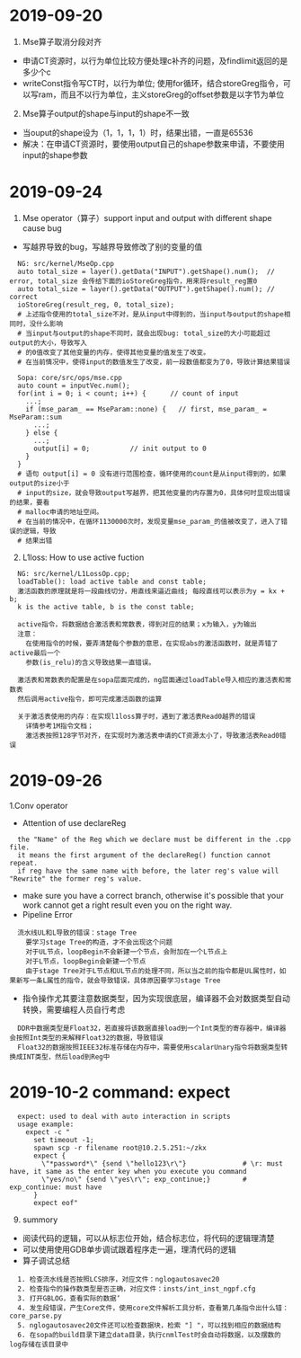 # 2019-09-20
1. Mse算子取消分段对齐
  - 申请CT资源时，以行为单位比较方便处理c补齐的问题，及findlimit返回的是多少个c
  - writeConst指令写CT时，以行为单位; 使用for循环，结合storeGreg指令，可以写ram，而且不以行为单位，主义storeGreg的offset参数是以字节为单位
2. Mse算子output的shape与input的shape不一致
  - 当ouput的shape设为（1，1，1，1）时，结果出错，一直是65536
  - 解决：在申请CT资源时，要使用output自己的shape参数来申请，不要使用input的shape参数

# 2019-09-24
1. Mse operator（算子）support input and output with different shape cause bug
- 写越界导致的bug，写越界导致修改了别的变量的值 
```
  NG: src/kernel/MseOp.cpp
  auto total_size = layer().getData("INPUT").getShape().num();  // error, total_size 会传给下面的ioStoreGreg指令，用来将result_reg置0
  auto total_size = layer().getData("OUTPUT").getShape().num(); // correct
  ioStoreGreg(result_reg, 0, total_size);
  # 上述指令使用的total_size不对，是从input中得到的，当input与output的shape相同时，没什么影响
  # 当input与output的shape不同时，就会出现bug: total_size的大小可能超过output的大小，导致写入
  # 的0值改变了其他变量的内存，使得其他变量的值发生了改变。
  # 在当前情况中，使得input的数值发生了改变，前一段数值都变为了0，导致计算结果错误

  Sopa: core/src/ops/mse.cpp 
  auto count = inputVec.num();
  for(int i = 0; i < count; i++) {      // count of input
    ...;
    if (mse_param_ == MseParam::none) {   // first, mse_param_ = MseParam::sum
      ...;
    } else {
      ...;
      output[i] = 0;          // init output to 0
    }
  }
  # 语句 output[i] = 0 没有进行范围检查，循环使用的count是从input得到的，如果output的size小于
  # input的size，就会导致output写越界，把其他变量的内存置为0，具体何时显现出错误的结果，要看
  # malloc申请的地址空间。
  # 在当前的情况中，在循环1130000次时，发现变量mse_param_的值被改变了，进入了错误的逻辑，导致
  # 结果出错
```
2. L1loss: How to use active fuction
```
  NG: src/kernel/L1LossOp.cpp;
  loadTable(): load active table and const table;
  激活函数的原理就是将一段曲线切分，用直线来逼近曲线; 每段直线可以表示为y = kx + b;
  k is the active table, b is the const table;

  active指令，将数据结合激活表和常数表，得到对应的结果；x为输入，y为输出
  注意：
    在使用指令的时候，要弄清楚每个参数的意思，在实现abs的激活函数时，就是弄错了active最后一个
    参数(is_relu)的含义导致结果一直错误。

  激活表和常数表的配置是在sopa层面完成的，ng层面通过loadTable导入相应的激活表和常数表
  然后调用active指令，即可完成激活函数的运算

  关于激活表使用的内存：在实现l1loss算子时，遇到了激活表Read0越界的错误
    详情参考1M指令文档；
    激活表按照128字节对齐，在实现时为激活表申请的CT资源太小了，导致激活表Read0错误
```

# 2019-09-26
1.Conv operator 
- Attention of use declareReg
```
  the "Name" of the Reg which we declare must be different in the .cpp file.
  it means the first argument of the declareReg() function cannot repeat.
  if reg have the same name with before, the later reg's value will "Rewrite" the former reg's value.
```
- make sure you have a correct branch, otherwise it's possible that your work cannot get a right result even you on the right way.
- Pipeline Error
```
  流水线UL和L导致的错误：stage Tree
    要学习stage Tree的构造，才不会出现这个问题
    对于UL节点，loopBegin不会新建一个节点，会附加在一个L节点上
    对于L节点，loopBegin会新建一个节点
    由于stage Tree对于L节点和UL节点的处理不同，所以当之前的指令都是UL属性时，如果新写一条L属性的指令，就会导致错误，具体原因要学习stage Tree
```
- 指令操作尤其要注意数据类型，因为实现很底层，编译器不会对数据类型自动转换，需要编程人员自行考虑
```
  DDR中数据类型是Float32，若直接将该数据直接load到一个Int类型的寄存器中，编译器会按照Int类型的来解释Float32的数据，导致错误
  Float32的数据按照IEEE32标准存储在内存中，需要使用scalarUnary指令将数据类型转换成INT类型，然后load到Reg中
```
 
# 2019-10-2 command: expect
```
  expect: used to deal with auto interaction in scripts
  usage example:
    expect -c " 
      set timeout -1; 
      spawn scp -r filename root@10.2.5.251:~/zkx
      expect {
        \"*password*\" {send \"hello123\r\"}              # \r: must have, it same as the enter key when you execute you command
        \"yes/no\" {send \"yes\r\"; exp_continue;}        # exp_continue: must have
      }
      expect eof"
```






9. summory
- 阅读代码的逻辑，可以从标志位开始，结合标志位，将代码的逻辑理清楚
- 可以使用使用GDB单步调试跟着程序走一遍，理清代码的逻辑
- 算子调试总结
```
  1. 检查流水线是否按照LCS排序，对应文件：nglogautosavec20
  2. 检查指令的操作数类型是否正确，对应文件：insts/int_inst_ngpf.cfg
  3. 打开GBLOG，查看实际的数据‘
  4. 发生段错误，产生Core文件，使用core文件解析工具分析，查看第几条指令出什么错：core_parse.py
  5. nglogautosavec20文件还可以检查数据块，检索 "] "，可以找到相应的数据结构
  6. 在sopa的build目录下建立data目录，执行cnmlTest时会自动将数据，以及摆数的log存储在该目录中
```
